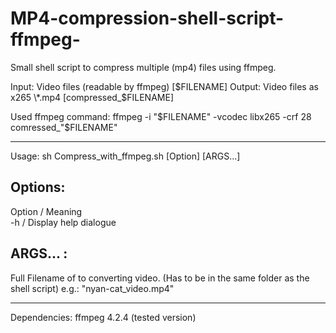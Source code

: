 # MP4-compression-shell-script-ffmpeg-
Small shell script to compress multiple (mp4) files using ffmpeg.

Input:  Video files (readable by ffmpeg) [$FILENAME]
Output: Video files as x265 \*.mp4 [compressed_$FILENAME]

Used ffmpeg command:  ffmpeg -i \"\$FILENAME\" -vcodec libx265 -crf 28 comressed_\"\$FILENAME\"

  ________________________________________

Usage: sh Compress_with_ffmpeg.sh [Option] [ARGS...]
  
Options:
  ----------------------------------------
   Option / Meaning                   
     -h   / Display help dialogue     


ARGS... :
  ----------------------------------------
  Full Filename of to converting video. (Has to be in the same folder as the shell script)
    e.g.: "nyan-cat_video.mp4"

  ________________________________________
  
Dependencies:
  ffmpeg 4.2.4 (tested version)
